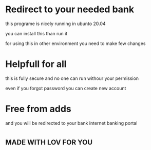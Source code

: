 # Redirect to your needed bank
this programe is nicely running in ubunto 20.04

you can install this than run it

for using this in other environment you need to  make few changes

# Helpfull for all

this is fully secure and no one can run withour your permission

even if you forgot password you can create new account
# Free from adds
and you will be redirected to your bank internet banking portal


#
#

## MADE WITH LOV FOR YOU

